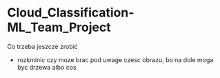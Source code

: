 # Cloud_Classification-ML_Team_Project

Co trzeba jeszcze zrobić

- rozkminic czy moze brac pod uwage czesc obrazu, bo na dole moga byc drzewa albo cos
  
